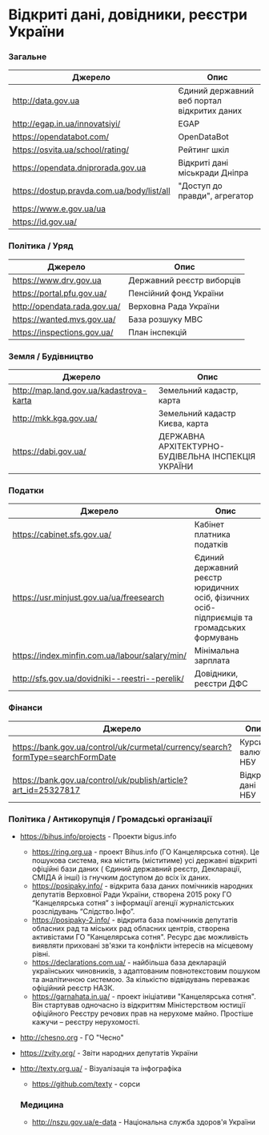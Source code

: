 # Відкриті дані, довідники, реєстри України

### Загальне

| Джерело | Опис |
|---------------------------|------------------------------------|
| http://data.gov.ua | Єдиний державний веб портал відкритих даних
| http://egap.in.ua/innovatsiyi/ | EGAP |
| https://opendatabot.com/ | OpenDataBot |
| https://osvita.ua/school/rating/ | Рейтинг шкіл |
| https://opendata.dniprorada.gov.ua | Відкриті дані міськради Дніпра |
| https://dostup.pravda.com.ua/body/list/all | "Доступ до правди", агрегатор |
| https://www.e.gov.ua/ua ||
| https://id.gov.ua/ ||

### Політика / Уряд

| Джерело | Опис |
|----|--------|
| https://www.drv.gov.ua | Державний реєстр виборців |
| https://portal.pfu.gov.ua/ | Пенсійний фонд України |
| http://opendata.rada.gov.ua/ | Верховна Рада України |
| https://wanted.mvs.gov.ua/ | База розшуку МВС |
| https://inspections.gov.ua/ | План інспекцій |

### Земля / Будівництво

| Джерело | Опис |
|----|--------|
| http://map.land.gov.ua/kadastrova-karta | Земельний кадастр, карта |
| http://mkk.kga.gov.ua/ | Земельний кадастр Києва, карта |
| https://dabi.gov.ua/ | ДЕРЖАВНА АРХІТЕКТУРНО-БУДІВЕЛЬНА ІНСПЕКЦІЯ УКРАЇНИ |

### Податки

| Джерело | Опис |
|----|--------|
| https://cabinet.sfs.gov.ua/ | Кабінет платника податків |
| https://usr.minjust.gov.ua/ua/freesearch | Єдиний державний реєстр юридичних осіб, фізичних осіб-підприємців та громадських формувань |
| https://index.minfin.com.ua/labour/salary/min/ | Мінімальна зарплата |
| http://sfs.gov.ua/dovidniki--reestri--perelik/ | Довідники, реєстри ДФС |

### Фінанси

| Джерело | Опис |
|----|--------|
| https://bank.gov.ua/control/uk/curmetal/currency/search?formType=searchFormDate | Курси валют НБУ |
| https://bank.gov.ua/control/uk/publish/article?art_id=25327817 | Відкриті дані НБУ |

### Політика / Антикорупція / Громадські організації

* https://bihus.info/projects - Проекти bigus.info
  * https://ring.org.ua - проект Bihus.info (ГО Канцелярська сотня). Це пошукова система, яка містить (міститиме) усі державні відкриті офіційні бази даних ( Єдиний державний реєстр, Декларації, СМІДА й інші) із гнучким доступом до всіх їх даних.
  * https://posipaky.info/ - відкрита база даних помічників народних депутатів Верховної Ради України, створена 2015 року ГО “Канцелярська сотня” з інформації агенції журналістських розслідувань “Слідство.Інфо”.
  * https://posipaky-2.info/ - відкрита база помічників депутатів обласних рад та міських рад обласних центрів, створена активістами ГО "Канцелярська сотня". Ресурс дає можливість виявляти приховані зв'язки та конфлікти інтересів на місцевому рівні.
  * https://declarations.com.ua/ - найбільша база декларацій українських чиновників, з адаптованим повнотекстовим пошуком та аналітичною системою. За кількістю відвідувань переважає офіційний реєстр НАЗК.
  * https://garnahata.in.ua/ - проект ініціативи "Канцелярська сотня". Він стартував одночасно із відкриттям Міністерством юстиції офіційного Реєстру речових прав на нерухоме майно. Простіше кажучи – реєстру нерухомості.
* http://chesno.org - ГО "Чесно"
* https://zvity.org/ - Звіти народних депутатів України
* http://texty.org.ua/ - Візуалізація та інфографіка
  * https://github.com/texty - сорси
  
  ### Медицина
  
  * http://nszu.gov.ua/e-data - Національна служба здоров'я України

